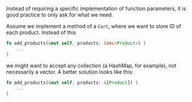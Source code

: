 Instead of requiring a specific implementation of function parameters, it is good practice to only ask for what we need.

Assume we implement a method of a `Cart`, where we want to store ID of each product. Instead of this

```rust
fn add_products(&mut self, products: &Vec<Product>) {
    ...
}
```

we might want to accept any collection (a HashMap, for example), not necessarily a vector. A better solution looks like this:

```rust
fn add_products(&mut self, products: &[Product]) {
    ...
}
```